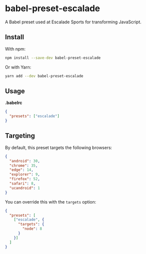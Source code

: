 # babel-preset-escalade

A Babel preset used at Escalade Sports for transforming JavaScript.

## Install

With npm:

```bash
npm install --save-dev babel-preset-escalade
```

Or with Yarn:

```bash
yarn add --dev babel-preset-escalade
```

## Usage

**.babelrc**

```json
{
  "presets": ["escalade"]
}
```

## Targeting

By default, this preset targets the following browsers:

```json
{
  "android": 30,
  "chrome": 35,
  "edge": 14,
  "explorer": 9,
  "firefox": 52,
  "safari": 8,
  "ucandroid": 1
}
```

You can override this with the `targets` option:

```json
{
  "presets": [
    ["escalade", {
      "targets": {
        "node": 8
      }
    }]
  ]
}
```